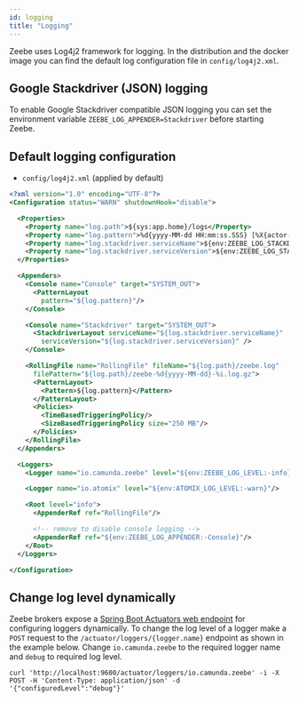 ```yaml
---
id: logging
title: "Logging"
---
```


Zeebe uses Log4j2 framework for logging. In the distribution and the docker image you can find the default log configuration file in `config/log4j2.xml`.

## Google Stackdriver (JSON) logging

To enable Google Stackdriver compatible JSON logging you can set the environment variable `ZEEBE_LOG_APPENDER=Stackdriver` before starting Zeebe.

## Default logging configuration

- `config/log4j2.xml` (applied by default)

```xml
<?xml version="1.0" encoding="UTF-8"?>
<Configuration status="WARN" shutdownHook="disable">

  <Properties>
    <Property name="log.path">${sys:app.home}/logs</Property>
    <Property name="log.pattern">%d{yyyy-MM-dd HH:mm:ss.SSS} [%X{actor-name}] [%t] %-5level %logger{36} - %msg%n</Property>
    <Property name="log.stackdriver.serviceName">${env:ZEEBE_LOG_STACKDRIVER_SERVICENAME:-}</Property>
    <Property name="log.stackdriver.serviceVersion">${env:ZEEBE_LOG_STACKDRIVER_SERVICEVERSION:-}</Property>
  </Properties>

  <Appenders>
    <Console name="Console" target="SYSTEM_OUT">
      <PatternLayout
        pattern="${log.pattern}"/>
    </Console>

    <Console name="Stackdriver" target="SYSTEM_OUT">
      <StackdriverLayout serviceName="${log.stackdriver.serviceName}"
        serviceVersion="${log.stackdriver.serviceVersion}" />
    </Console>

    <RollingFile name="RollingFile" fileName="${log.path}/zeebe.log"
      filePattern="${log.path}/zeebe-%d{yyyy-MM-dd}-%i.log.gz">
      <PatternLayout>
        <Pattern>${log.pattern}</Pattern>
      </PatternLayout>
      <Policies>
        <TimeBasedTriggeringPolicy/>
        <SizeBasedTriggeringPolicy size="250 MB"/>
      </Policies>
    </RollingFile>
  </Appenders>

  <Loggers>
    <Logger name="io.camunda.zeebe" level="${env:ZEEBE_LOG_LEVEL:-info}"/>

    <Logger name="io.atomix" level="${env:ATOMIX_LOG_LEVEL:-warn}"/>

    <Root level="info">
      <AppenderRef ref="RollingFile"/>

      <!-- remove to disable console logging -->
      <AppenderRef ref="${env:ZEEBE_LOG_APPENDER:-Console}"/>
    </Root>
  </Loggers>

</Configuration>
```

## Change log level dynamically

Zeebe brokers expose a [Spring Boot Actuators web endpoint](https://docs.spring.io/spring-boot/docs/current/actuator-api/html/#loggers)
for configuring loggers dynamically.
To change the log level of a logger make a `POST` request to the `/actuator/loggers/{logger.name}` endpoint as shown in the example below.
Change `io.camunda.zeebe` to the required logger name and `debug` to required log level.

```
curl 'http://localhost:9600/actuator/loggers/io.camunda.zeebe' -i -X POST -H 'Content-Type: application/json' -d '{"configuredLevel":"debug"}'
```
